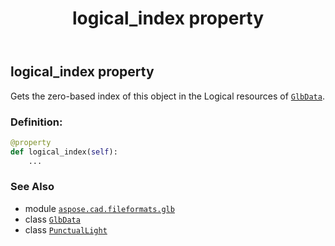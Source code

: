 ﻿---
title: logical_index property
second_title: Aspose.CAD for Python via .NET API References
description: 
type: docs
weight: 90
url: /python-net/aspose.cad.fileformats.glb/punctuallight/logical_index/
is_root: false
---

## logical_index property


Gets the zero-based index of this object in the Logical resources of [`GlbData`](/cad/python-net/aspose.cad.fileformats.glb/glbdata).
### Definition:
```python
@property
def logical_index(self):
    ...
```

### See Also
* module [`aspose.cad.fileformats.glb`](../../)
* class [`GlbData`](/cad/python-net/aspose.cad.fileformats.glb/glbdata)
* class [`PunctualLight`](/cad/python-net/aspose.cad.fileformats.glb/punctuallight)
